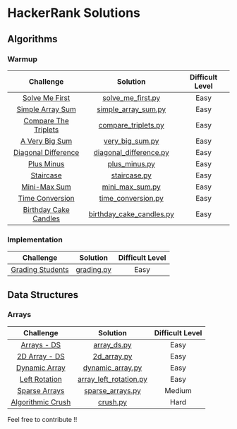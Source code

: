 # HackerRank Solutions
## Algorithms

### Warmup

|Challenge                                                                                                                            | Solution                                                                                                                                                               |Difficult Level|
|:-----------------------------------------------------------------------------------------------------------------------------------:|:----------:|:-------------------------------------------------------------------------------------------------------------------------------------------------------------------------:|
|[Solve Me First](https://www.hackerrank.com/challenges/solve-me-first)|[solve_me_first.py](https://github.com/chakshuahuja/HackerRankSolutions/blob/master/Warmup/solve_me_first.py)|Easy|
|[Simple Array Sum](https://www.hackerrank.com/challenges/simple-array-sum)|[simple_array_sum.py](https://github.com/chakshuahuja/HackerRankSolutions/blob/master/Warmup/simple_array_sum.py) |Easy|
|[Compare The Triplets](https://www.hackerrank.com/challenges/compare-the-triplets)| [compare_triplets.py](https://github.com/chakshuahuja/HackerRankSolutions/blob/master/Warmup/compare_triplets.py)|Easy|
|[A Very Big Sum](https://www.hackerrank.com/challenges/a-very-big-sum)| [very_big_sum.py](https://github.com/chakshuahuja/HackerRankSolutions/blob/master/Warmup/very_big_sum.py)|Easy|
|[Diagonal Difference](https://www.hackerrank.com/challenges/diagonal-difference) | [diagonal_difference.py](https://github.com/chakshuahuja/HackerRankSolutions/blob/master/Warmup/diagonal_difference.py)|    Easy       |
|[Plus Minus](https://www.hackerrank.com/challenges/plus-minus) | [plus_minus.py](https://github.com/chakshuahuja/HackerRankSolutions/blob/master/Warmup/plus_minus.py)|Easy|
|[Staircase](https://www.hackerrank.com/challenges/staircase)|[staircase.py](https://github.com/chakshuahuja/HackerRankSolutions/blob/master/Warmup/staircase.py)|Easy|
|[Mini-Max Sum](https://www.hackerrank.com/challenges/mini-max-sum)|[mini_max_sum.py](https://github.com/chakshuahuja/HackerRankSolutions/blob/master/Warmup/mini_max_sum.py)|Easy|
|[Time Conversion](https://www.hackerrank.com/challenges/time-conversion)|[time_conversion.py](https://github.com/chakshuahuja/HackerRankSolutions/blob/master/Warmup/time_conversion.py)|Easy|
|[Birthday Cake Candles](https://www.hackerrank.com/challenges/birthday-cake-candles)|[birthday_cake_candles.py](https://github.com/chakshuahuja/HackerRankSolutions/blob/master/Warmup/birthday_cake_candles.py)|Easy|

### Implementation

|Challenge                                                                                                                            | Solution                                                                                                                                                               |Difficult Level|
|:-----------------------------------------------------------------------------------------------------------------------------------:|:----------:|:-------------------------------------------------------------------------------------------------------------------------------------------------------------------------:|
|[Grading Students](https://www.hackerrank.com/challenges/grading)|[grading.py](https://github.com/chakshuahuja/HackerRankSolutions/blob/master/Implementation/grading.py)|Easy|
## Data Structures

### Arrays

|Challenge                                                                                                                            | Solution                                                                                                                                                               |Difficult Level|
|:-----------------------------------------------------------------------------------------------------------------------------------:|:----------:|:-------------------------------------------------------------------------------------------------------------------------------------------------------------------------:|
|[Arrays - DS](https://www.hackerrank.com/challenges/arrays-ds)|[array_ds.py](https://github.com/chakshuahuja/HackerRankSolutions/blob/master/DataStructures/Arrays/array_ds.py)|Easy|
|[2D Array - DS](https://www.hackerrank.com/challenges/2d-array)|[2d_array.py](https://github.com/chakshuahuja/HackerRankSolutions/blob/master/DataStructures/Arrays/2d_array.py)|Easy|
|[Dynamic Array](https://www.hackerrank.com/challenges/dynamic-array)|[dynamic_array.py](https://github.com/chakshuahuja/HackerRankSolutions/blob/master/DataStructures/Arrays/dynamic_array.py)|Easy|
|[Left Rotation](https://www.hackerrank.com/challenges/array-left-rotation)|[array_left_rotation.py](https://github.com/chakshuahuja/HackerRankSolutions/blob/master/DataStructures/Arrays/array_left_rotation.py)|Easy|
|[Sparse Arrays](https://www.hackerrank.com/challenges/sparse-arrays)|[sparse_arrays.py](https://github.com/chakshuahuja/HackerRankSolutions/blob/master/DataStructures/Arrays/sparse_arrays.py)|Medium|
|[Algorithmic Crush](https://www.hackerrank.com/challenges/crush)|[crush.py](https://github.com/chakshuahuja/HackerRankSolutions/blob/master/DataStructures/Arrays/crush.py)|Hard|

Feel free to contribute !!
